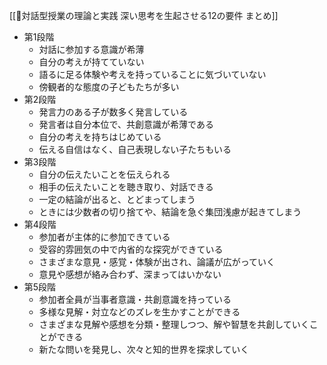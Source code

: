 [[📖対話型授業の理論と実践 深い思考を生起させる12の要件 まとめ]]

- 第1段階
	- 対話に参加する意識が希薄
	- 自分の考えが持てていない
	- 語るに足る体験や考えを持っていることに気づいていない
	- 傍観者的な態度の子どもたちが多い
- 第2段階
	- 発言力のある子が数多く発言している
	- 発言者は自分本位で、共創意識が希薄である
	- 自分の考えを持ちはじめている
	- 伝える自信はなく、自己表現しない子たちもいる
- 第3段階
	- 自分の伝えたいことを伝えられる
	- 相手の伝えたいことを聴き取り、対話できる
	- 一定の結論が出ると、とどまってしまう
	- ときには少数者の切り捨てや、結論を急ぐ集団浅慮が起きてしまう
 - 第4段階
	- 参加者が主体的に参加できている
	- 受容的雰囲気の中で内省的な探究ができている
	- さまざまな意見・感覚・体験が出され、論議が広がっていく
	- 意見や感想が絡み合わず、深まってはいかない
 - 第5段階
	- 参加者全員が当事者意識・共創意識を持っている
	- 多様な見解・対立などのズレを生かすことができる
	- さまざまな見解や感想を分類・整理しつつ、解や智慧を共創していくことができる
	- 新たな問いを発見し、次々と知的世界を探求していく
